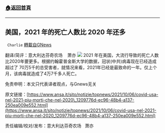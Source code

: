 ###  [:house:返回首頁](https://github.com/ourhimalayas/txt)
---


## 美国，2021 年的死亡人数比 2020 年还多
` Charlie` [轉載自GNews](https://gnews.org/zh-hans/1578536/)

翻译/简评：意大利达芬奇农场    萧亦
![](https://assets.gnews.org/wp-content/uploads/2021/10/10072.jpg)
2021 年在美国，大流行导致的死亡人数比2020年要更多。根据约翰霍普金斯大学的数据，冠状(中共)病毒现在已经造成超过了 70万5千的总受害者，就情况来看，2021年已经是最致命的一年。仅上个月，该病毒就造成了4万7千多人死亡。

免责申明：本文只代表译者观点，与Gnews无关

原文链接：[https://www.ansa.it/sito/notizie/topnews/2021/10/06/covid-usa-nel-2021-piu-morti-che-nel-2020\_1209776d-ec96-48b4-a137-250ea009e552.html](https://www.ansa.it/sito/notizie/topnews/2021/10/06/covid-usa-nel-2021-piu-morti-che-nel-2020_1209776d-ec96-48b4-a137-250ea009e552.html)

责任编辑/校对/发布：意大利达芬奇农场   萧亦
